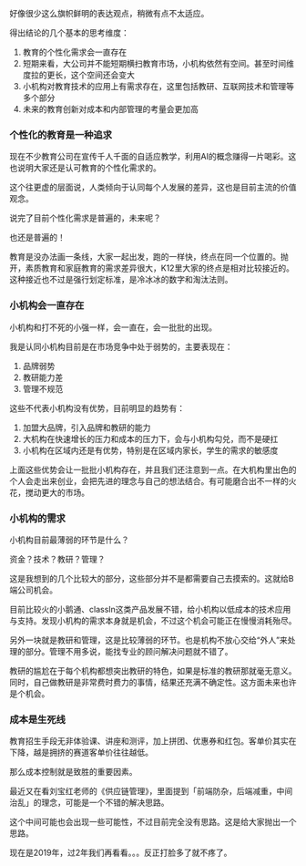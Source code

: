 好像很少这么旗帜鲜明的表达观点，稍微有点不太适应。

得出结论的几个基本的思考维度：
1. 教育的个性化需求会一直存在
2. 短期来看，大公司并不能短期横扫教育市场，小机构依然有空间。甚至时间维度拉的更长，这个空间还会变大
3. 小机构对教育技术的应用上有需求存在，这里包括教研、互联网技术和管理等多个部分
4. 未来的教育创新对成本和内部管理的考量会更加高


### 个性化的教育是一种追求
现在不少教育公司在宣传千人千面的自适应教学，利用AI的概念赚得一片喝彩。这也说明大家还是认可教育的个性化需求的。

这个往更虚的层面说，人类倾向于认同每个人发展的差异，这也是目前主流的价值观念。

说完了目前个性化需求是普遍的，未来呢？

也还是普遍的！

教育是没办法画一条线，大家一起出发，跑的一样快，终点在同一个位置的。抛开，素质教育和家庭教育的需求差异很大，K12里大家的终点是相对比较接近的。这种接近也不过是强行划定标准，是冷冰冰的数字和淘汰法则。

### 小机构会一直存在

小机构和打不死的小强一样，会一直在，会一批批的出现。

我是认同小机构目前是在市场竞争中处于弱势的，主要表现在：
1. 品牌弱势
2. 教研能力差
3. 管理不规范

这些不代表小机构没有优势，目前明显的趋势有：
1. 加盟大品牌，引入品牌和教研的能力
2. 大机构在快速增长的压力和成本的压力下，会与小机构勾兑，而不是硬扛
3. 小机构在区域内还是有优势，特别是在区域内家长，学生的需求的敏感度

上面这些优势会让一批批小机构存在，并且我们还注意到一点。在大机构里出色的个人会走出来创业，会把先进的理念与自己的想法结合。有可能磨合出不一样的火花，搅动更大的市场。


### 小机构的需求

小机构目前最薄弱的环节是什么？

资金？技术？教研？管理？

这是我想到的几个比较大的部分，这些部分并不是都需要自己去摸索的。这就给B端公司机会。

目前比较火的小鹅通、classIn这类产品发展不错，给小机构以低成本的技术应用与支持。发现小机构的需求本身就是机会，不过这个机会可能正在慢慢消耗殆尽。

另外一块就是教研和管理，这是比较薄弱的环节。也是机构不放心交给“外人”来处理的部分。管理不用多说，能找专业的顾问解决问题就不错了。

教研的尴尬在于每个机构都想突出教研的特色，如果是标准的教研那就毫无意义。同时，自己做教研是非常费时费力的事情，结果还充满不确定性。这方面未来也许是个机会。


### 成本是生死线

教育招生手段无非体验课、讲座和测评，加上拼团、优惠券和红包。客单价其实在下降，越是拥挤的赛道客单价往往越低。

那么成本控制就是致胜的重要因素。

最近又在看刘宝红老师的《供应链管理》，里面提到「前端防杂，后端减重，中间治乱」的理念，可能是一个不错的解决思路。

这个中间可能也会出现一些可能性，不过目前完全没有思路。这是给大家抛出一个思路。


现在是2019年，过2年我们再看看。。。反正打脸多了就不疼了。



